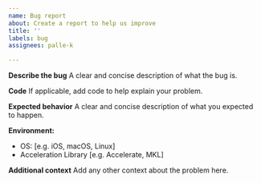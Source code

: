 ```yaml
---
name: Bug report
about: Create a report to help us improve
title: ''
labels: bug
assignees: palle-k

---
```


**Describe the bug**
A clear and concise description of what the bug is.

**Code**
If applicable, add code to help explain your problem.

**Expected behavior**
A clear and concise description of what you expected to happen.

**Environment:**
 - OS: [e.g. iOS, macOS, Linux]
 - Acceleration Library [e.g. Accelerate, MKL]

**Additional context**
Add any other context about the problem here.
